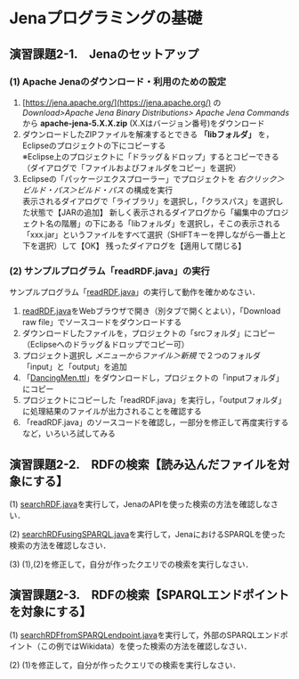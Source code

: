 # Jenaプログラミングの基礎

## 演習課題2-1.　Jenaのセットアップ
### (1) Apache Jenaのダウンロード・利用のための設定
1. [https://jena.apache.org/](https://jena.apache.org/) の *Download>Apache Jena Binary Distributions>
Apache Jena Commands* から **apache-jena-5.X.X.zip** (X.Xはバージョン番号)をダウンロード
2. ダウンロードしたZIPファイルを解凍するとできる **「libフォルダ」** を，Eclipseのプロジェクトの下にコピーする  
※Eclipse上のプロジェクトに「ドラッグ＆ドロップ」するとコピーできる（ダイアログで「ファイルおよびフォルダをコピー」を選択）
3. Eclipseの「パッケージエクスプローラー」でプロジェクトを *右クリック＞ビルド・パス＞ビルド・パス* の構成を実行  
表示されるダイアログで「ライブラリ」を選択し，「クラスパス」を選択した状態で【JARの追加】
新しく表示されるダイアログから「編集中のプロジェクト名の階層」の下にある「libフォルダ」を選択し，そこの表示される「xxx.jar」というファイルをすべて選択（SHIFTキーを押しながら一番上と下を選択）して【OK】
残ったダイアログを【適用して閉じる】

### (2) サンプルプログラム「readRDF.java」の実行
サンプルプログラム「[readRDF.java](jena_sample/src/readRDF.java)」の実行して動作を確かめなさい．
1. [readRDF.java](jena_sample/src/readRDF.java)をWebブラウザで開き（別タブで開くとよい），「Download raw file」でソースコードをダウンロードする
2. ダウンロードしたファイルを，プロジェクトの「srcフォルダ」にコピー（Eclipseへのドラッグ＆ドロップでコピー可）
3. プロジェクト選択し *メニューからファイル＞新規* で２つのフォルダ「input」と「output」を追加
4. 「[DancingMen.ttl](jena_sample/input/DancingMen.ttl)」をダウンロードし，プロジェクトの「inputフォルダ」にコピー
5. プロジェクトにコピーした「readRDF.java」を実行し，「outputフォルダ」に処理結果のファイルが出力されることを確認する
6. 「readRDF.java」のソースコードを確認し，一部分を修正して再度実行するなど，いろいろ試してみる

## 演習課題2-2.　RDFの検索【読み込んだファイルを対象にする】
(1) [searchRDF.java](jena_sample/src/searchRDF.java)を実行して，JenaのAPIを使った検索の方法を確認しなさい．

(2) [searchRDFusingSPARQL.java](jena_sample/src/searchRDFusingSPARQL.java)を実行して，JenaにおけるSPARQLを使った検索の方法を確認しなさい．

(3) (1),(2)を修正して，自分が作ったクエリでの検索を実行しなさい．

## 演習課題2-3.　RDFの検索【SPARQLエンドポイントを対象にする】
(1) [searchRDFfromSPARQLendpoint.java](jena_sample/src/searchRDFfromSPARQLendpoint.java)を実行して，外部のSPARQLエンドポイント（この例ではWikidata）を使った検索の方法を確認しなさい．

(2) (1)を修正して，自分が作ったクエリでの検索を実行しなさい．

